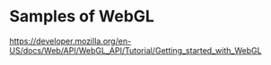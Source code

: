 # Samples of WebGL
https://developer.mozilla.org/en-US/docs/Web/API/WebGL_API/Tutorial/Getting_started_with_WebGL
